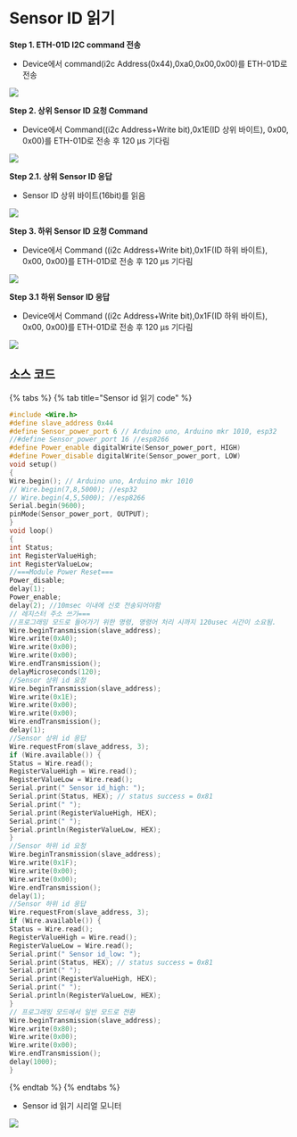 # Sensor ID 읽기

**Step 1. ETH-01D I2C command 전송**

* Device에서 command(i2c Address(0x44),0xa0,0x00,0x00)를 ETH-01D로 전송

![](https://user-images.githubusercontent.com/94042419/223005738-15bb6f18-0faa-4503-b485-f72fdd97a707.png)

**Step 2. 상위 Sensor ID 요청 Command**

* Device에서 Command((i2c Address+Write bit),0x1E(ID 상위 바이트), 0x00, 0x00)를 ETH-01D로 전송 후 120 μs 기다림

![](https://user-images.githubusercontent.com/94042419/223005827-d6309df7-4547-4f63-8718-fa9c5cebe265.png)

**Step 2.1. 상위 Sensor ID 응답**

* Sensor ID 상위 바이트(16bit)를 읽음

![](https://user-images.githubusercontent.com/94042419/223005843-5f489537-67de-4213-aa36-b587cc8599e7.png)

**Step 3. 하위 Sensor ID 요청 Command**

* Device에서 Command ((i2c Address+Write bit),0x1F(ID 하위 바이트), 0x00, 0x00)를 ETH-01D로 전송 후 120 μs 기다림

![](https://user-images.githubusercontent.com/94042419/223005858-ed867bf8-10f2-44cd-b511-4703ad68cbd7.png)

**Step 3.1 하위 Sensor ID 응답**

* Device에서 Command ((i2c Address+Write bit),0x1F(ID 하위 바이트), 0x00, 0x00)를 ETH-01D로 전송 후 120 μs 기다림

![](https://user-images.githubusercontent.com/94042419/223005871-695f77e1-a010-4c93-9f25-ff26207f96a9.PNG)

## 소스 코드

{% tabs %}
{% tab title="Sensor id 읽기 code" %}
```cpp
#include <Wire.h>
#define slave_address 0x44
#define Sensor_power_port 6 // Arduino uno, Arduino mkr 1010, esp32
//#define Sensor_power_port 16 //esp8266
#define Power_enable digitalWrite(Sensor_power_port, HIGH)
#define Power_disable digitalWrite(Sensor_power_port, LOW)
void setup()
{
Wire.begin(); // Arduino uno, Arduino mkr 1010
// Wire.begin(7,8,5000); //esp32
// Wire.begin(4,5,5000); //esp8266
Serial.begin(9600);
pinMode(Sensor_power_port, OUTPUT);
}
void loop()
{
int Status;
int RegisterValueHigh;
int RegisterValueLow;
//===Module Power Reset===
Power_disable;
delay(1);
Power_enable;
delay(2); //10msec 이내에 신호 전송되어야함
// 레지스터 주소 쓰기===
//프로그래밍 모드로 들어가기 위한 명령, 명령어 처리 시까지 120usec 시간이 소요됨.
Wire.beginTransmission(slave_address);
Wire.write(0xA0);
Wire.write(0x00);
Wire.write(0x00);
Wire.endTransmission();
delayMicroseconds(120);
//Sensor 상위 id 요청
Wire.beginTransmission(slave_address);
Wire.write(0x1E);
Wire.write(0x00);
Wire.write(0x00);
Wire.endTransmission();
delay(1);
//Sensor 상위 id 응답
Wire.requestFrom(slave_address, 3);
if (Wire.available()) {
Status = Wire.read();
RegisterValueHigh = Wire.read();
RegisterValueLow = Wire.read();
Serial.print(" Sensor id_high: ");
Serial.print(Status, HEX); // status success = 0x81
Serial.print(" ");
Serial.print(RegisterValueHigh, HEX);
Serial.print(" ");
Serial.println(RegisterValueLow, HEX);
}
//Sensor 하위 id 요청
Wire.beginTransmission(slave_address);
Wire.write(0x1F);
Wire.write(0x00);
Wire.write(0x00);
Wire.endTransmission();
delay(1);
//Sensor 하위 id 응답
Wire.requestFrom(slave_address, 3);
if (Wire.available()) {
Status = Wire.read();
RegisterValueHigh = Wire.read();
RegisterValueLow = Wire.read();
Serial.print(" Sensor id_low: ");
Serial.print(Status, HEX); // status success = 0x81
Serial.print(" ");
Serial.print(RegisterValueHigh, HEX);
Serial.print(" ");
Serial.println(RegisterValueLow, HEX);
}
// 프로그래밍 모드에서 일반 모드로 전환
Wire.beginTransmission(slave_address);
Wire.write(0x80);
Wire.write(0x00);
Wire.write(0x00);
Wire.endTransmission();
delay(1000);
}
```
{% endtab %}
{% endtabs %}

* Sensor id 읽기 시리얼 모니터

![](https://user-images.githubusercontent.com/94042419/223005908-bd0e7866-0463-4315-b584-e59015b3d9d4.png)
